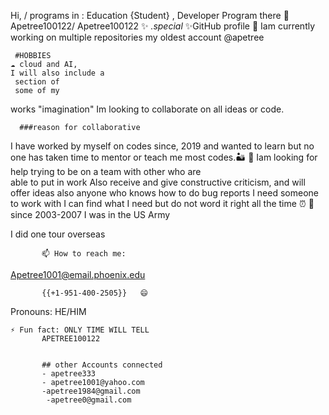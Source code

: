  Hi,
                                 / programs in : Education {Student} , Developer Program
      there 👋 Apetree100122/
       Apetree100122
     ✨ _.special_ ✨GitHub 
profile 🔭  Iam  currently working
on multiple repositories my oldest account @apetree

     #HOBBIES
    ☁️ cloud and AI, 
    I will also include a 
     section of
     some of my
  works 
  "imagination"  Im looking to 
  collaborate 
  on all ideas or code. 

      ###reason for collaborative 
   I have worked by myself
  on codes 
  since, 2019 and
  wanted to learn  but no 
  one has taken time to mentor
  or teach me
  most codes.🏜️    🤔 Iam looking
     for help trying
 to be  on a team with other 
 who are  
 able to put in work Also 
 receive and give 
 constructive criticism, 
 and  will 
 offer ideas also 
 anyone who 
 knows how to do bug
 reports I 
 need someone to work
 with I can find
 what I need but do not word 
 it right all 
the time ⏰ 💬 since 2003-2007 
I was in the US Army 

I did one tour overseas
           
           📫 How to reach me: 
  
  <Apetree1001@email.phoenix.edu>
  </phone>    
  
           {{+1-951-400-2505}}   😄
Pronouns: HE/HIM 
  
    ⚡ Fun fact: ONLY TIME WILL TELL   
           APETREE100122 


           ## other Accounts connected 
           - apetree333
           - apetree1001@yahoo.com
           -apetree1984@gmail.com
            -apetree0@gmail.com
